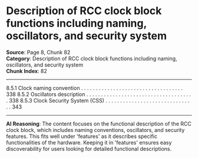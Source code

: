 # Description of RCC clock block functions including naming, oscillators, and security system

**Source**: Page 8, Chunk 82  
**Category**: Description of RCC clock block functions including naming, oscillators, and security system  
**Chunk Index**: 82

---

8.5.1 Clock naming convention . . . . . . . . . . . . . . . . . . . . . . . . . . . . . . . . . . . 338
8.5.2 Oscillators description . . . . . . . . . . . . . . . . . . . . . . . . . . . . . . . . . . . . . 338
8.5.3 Clock Security System (CSS) . . . . . . . . . . . . . . . . . . . . . . . . . . . . . . . 343

---

**AI Reasoning**: The content focuses on the functional description of the RCC clock block, which includes naming conventions, oscillators, and security features. This fits well under 'features' as it describes specific functionalities of the hardware. Keeping it in 'features' ensures easy discoverability for users looking for detailed functional descriptions.
